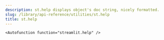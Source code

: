 ```yaml
---
description: st.help displays object's doc string, nicely formatted.
slug: /library/api-reference/utilities/st.help
title: st.help
---
```


`<Autofunction function="streamlit.help" />`